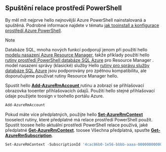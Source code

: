 
## <a name="start-your-powershell-session"></a>Spuštění relace prostředí PowerShell
By měl mít nejprve hello nejnovější Azure PowerShell nainstalovaná a spuštěná. Podrobné informace najdete v tématu [jak tooinstall a konfigurace prostředí Azure PowerShell](/powershell/azureps-cmdlets-docs).

> [!NOTE]
> Databáze SQL, mnoha nových funkcí podporují jenom při použití hello [modelu nasazení Azure Resource Manager](../articles/azure-resource-manager/resource-group-overview.md), takže příklady použití hello [rutiny prostředí PowerShell databáze SQL Azure](https://msdn.microsoft.com/library/azure/mt574084\(v=azure.300\).aspx) pro Resource Manager . model nasazení správy (klasické) služby Hello [rutiny pro správu služby databáze SQL Azure](https://msdn.microsoft.com/library/azure/dn546723\(v=azure.300\).aspx) jsou podporovány pro zpětnou kompatibilitu, ale doporučujeme používat rutiny Resource Manager hello.
> 
> 

Spustit hello [ **Add-AzureRmAccount** ](https://msdn.microsoft.com/library/azure/mt619267\(v=azure.300\).aspx) rutinu a zobrazí se přihlašovací obrazovka tooenter přihlašovacích údajů. Použití hello stejné přihlašovací údaje použijete toosign v toohello portálu Azure.

```PowerShell
Add-AzureRmAccount
```

Pokud máte více předplatných, použijte hello [ **Set-AzureRmContext** ](https://msdn.microsoft.com/library/azure/mt619263\(v=azure.300\).aspx) tooselect rutiny, které předplatné má relace prostředí PowerShell použít. Spustit toosee hello aktuální prostředí PowerShell relace používá, jaké předplatné [ **Get-AzureRmContext**](https://msdn.microsoft.com/library/azure/mt619265\(v=azure.300\).aspx). toosee Všechna předplatná, spusťte [ **Get-AzureRmSubscription**](https://msdn.microsoft.com/library/azure/mt619284\(v=azure.300\).aspx).

```PowerShell
Set-AzureRmContext -SubscriptionId '4cac86b0-1e56-bbbb-aaaa-000000000000'
```
